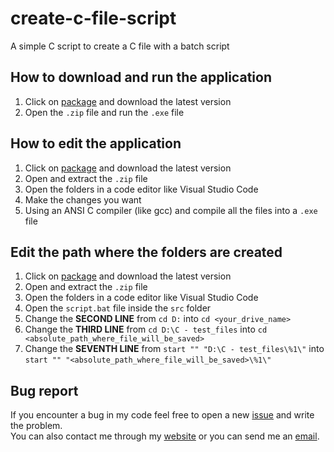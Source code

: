# create-c-file-script
A simple C script to create a C file with a batch script  

## How to download and run the application
1. Click on [package](https://github.com/andrea-artuso/create-c-file-script/releases/tag/script) and download the latest version
2. Open the `.zip` file and run the `.exe` file

## How to edit the application
1. Click on [package](https://github.com/andrea-artuso/create-c-file-script/releases/tag/script) and download the latest version
2. Open and extract the `.zip` file
3. Open the folders in a code editor like Visual Studio Code
4. Make the changes you want
5. Using an ANSI C compiler (like gcc) and compile all the files into a `.exe` file

## Edit the path where the folders are created
1. Click on [package](https://github.com/andrea-artuso/create-c-file-script/releases/tag/script) and download the latest version
2. Open and extract the `.zip` file
3. Open the folders in a code editor like Visual Studio Code 
4. Open the `script.bat` file inside the `src` folder
5. Change the **SECOND LINE** from `cd D:` into `cd <your_drive_name>`
6. Change the **THIRD LINE** from `cd D:\C - test_files` into `cd <absolute_path_where_file_will_be_saved>`
7. Change the **SEVENTH LINE** from `start "" "D:\C - test_files\%1\"` into `start "" "<absolute_path_where_file_will_be_saved>\%1\"`

## Bug report
If you encounter a bug in my code feel free to open a new [issue](https://github.com/andrea-artuso/create-c-file-script/issues) and write the problem.  
You can also contact me through my [website](www.andrea-artuso.dev) or you can send me an [email](mailto:andrea.artuso.business@gmail.com).
